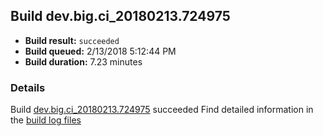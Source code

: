 ## Build dev.big.ci_20180213.724975
- **Build result:** `succeeded`
- **Build queued:** 2/13/2018 5:12:44 PM
- **Build duration:** 7.23 minutes
### Details
Build [dev.big.ci_20180213.724975](https://winappstudio.visualstudio.com/web/build.aspx?pcguid=a4ef43be-68ce-4195-a619-079b4d9834c2&builduri=vstfs%3a%2f%2f%2fBuild%2fBuild%2f24975) succeeded
Find detailed information in the [build log files](https://uwpctdiags.blob.core.windows.net/buildlogs/dev.big.ci_20180213.724975_logs.zip)
